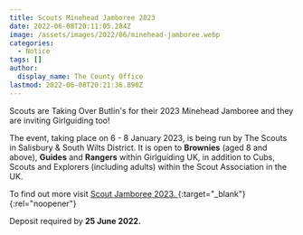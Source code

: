 ```yaml
---
title: Scouts Minehead Jamboree 2023
date: 2022-06-08T20:11:05.284Z
image: /assets/images/2022/06/minehead-jamboree.webp
categories:
  - Notice
tags: []
author:
  display_name: The County Office
lastmod: 2022-06-08T20:21:36.890Z
---
```

Scouts are Taking Over Butlin's for their 2023 Minehead Jamboree and they are inviting Girlguiding too!

The event, taking place on 6 - 8 January 2023, is being run by The Scouts in Salisbury & South Wilts District. It is open to **Brownies** (aged 8 and above), **Guides** and **Rangers** within Girlguiding UK, in addition to Cubs, Scouts and Explorers (including adults) within the Scout Association in the UK.

To find out more visit [Scout Jamboree 2023. <i class="fa fa-external-link"></i>](https://mineheadjamboree.org.uk/){:target="_blank"}{:rel="noopener"}

Deposit required by **25 June 2022.**
